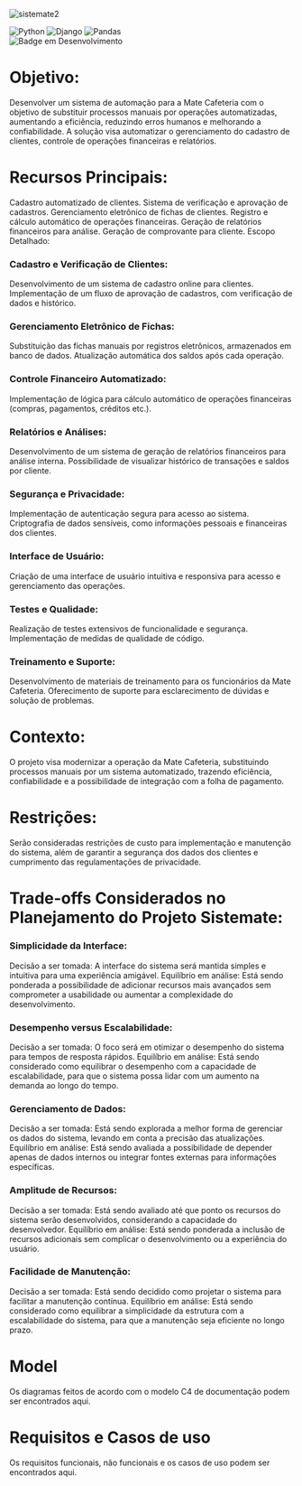 
![sistemate2](https://github.com/Malkowaz/Portfolio-Mate/assets/63025296/e84be790-495d-4493-8b6e-c0477cd6cc07) <br>

![Python](https://img.shields.io/badge/python-3670A0?style=for-the-badge&logo=python&logoColor=ffdd54)
![Django](https://img.shields.io/badge/django-%23092E20.svg?style=for-the-badge&logo=django&logoColor=white)
![Pandas](https://img.shields.io/badge/pandas-%23150458.svg?style=for-the-badge&logo=pandas&logoColor=white)<br>
![Badge em Desenvolvimento](http://img.shields.io/static/v1?label=STATUS&message=EM%20DESENVOLVIMENTO&color=GREEN&style=for-the-badge)

# Objetivo:
Desenvolver um sistema de automação para a Mate Cafeteria com o objetivo de substituir processos manuais por operações automatizadas, aumentando a eficiência, reduzindo erros humanos e melhorando a confiabilidade. A solução visa automatizar o gerenciamento do cadastro de clientes, controle de operações financeiras e relatórios.
# Recursos Principais:

Cadastro automatizado de clientes.
Sistema de verificação e aprovação de cadastros.
Gerenciamento eletrônico de fichas de clientes.
Registro e cálculo automático de operações financeiras.
Geração de relatórios financeiros para análise.
Geração de comprovante para cliente.
Escopo Detalhado:

### Cadastro e Verificação de Clientes:
Desenvolvimento de um sistema de cadastro online para clientes.
Implementação de um fluxo de aprovação de cadastros, com verificação de dados e histórico.

### Gerenciamento Eletrônico de Fichas:
Substituição das fichas manuais por registros eletrônicos, armazenados em banco de dados.
Atualização automática dos saldos após cada operação.

### Controle Financeiro Automatizado:
Implementação de lógica para cálculo automático de operações financeiras (compras, pagamentos, créditos etc.).

### Relatórios e Análises:
Desenvolvimento de um sistema de geração de relatórios financeiros para análise interna.
Possibilidade de visualizar histórico de transações e saldos por cliente.

### Segurança e Privacidade:
Implementação de autenticação segura para acesso ao sistema.
Criptografia de dados sensíveis, como informações pessoais e financeiras dos clientes.

### Interface de Usuário:
Criação de uma interface de usuário intuitiva e responsiva para acesso e gerenciamento das operações.

### Testes e Qualidade:
Realização de testes extensivos de funcionalidade e segurança.
Implementação de medidas de qualidade de código.

### Treinamento e Suporte:
Desenvolvimento de materiais de treinamento para os funcionários da Mate Cafeteria.
Oferecimento de suporte para esclarecimento de dúvidas e solução de problemas.

# Contexto:
O projeto visa modernizar a operação da Mate Cafeteria, substituindo processos manuais por um sistema automatizado, trazendo eficiência, confiabilidade e a possibilidade de integração com a folha de pagamento.

# Restrições:
Serão consideradas restrições de custo para implementação e manutenção do sistema, além de garantir a segurança dos dados dos clientes e cumprimento das regulamentações de privacidade.

# Trade-offs Considerados no Planejamento do Projeto Sistemate:

### Simplicidade da Interface:
Decisão a ser tomada: A interface do sistema será mantida simples e intuitiva para uma experiência amigável.
Equilíbrio em análise: Está sendo ponderada a possibilidade de adicionar recursos mais avançados sem comprometer a usabilidade ou aumentar a complexidade do desenvolvimento.

### Desempenho versus Escalabilidade:
Decisão a ser tomada: O foco será em otimizar o desempenho do sistema para tempos de resposta rápidos.
Equilíbrio em análise: Está sendo considerado como equilibrar o desempenho com a capacidade de escalabilidade, para que o sistema possa lidar com um aumento na demanda ao longo do tempo.

### Gerenciamento de Dados:
Decisão a ser tomada: Está sendo explorada a melhor forma de gerenciar os dados do sistema, levando em conta a precisão das atualizações.
Equilíbrio em análise: Está sendo avaliada a possibilidade de depender apenas de dados internos ou integrar fontes externas para informações específicas.

### Amplitude de Recursos:
Decisão a ser tomada: Está sendo avaliado até que ponto os recursos do sistema serão desenvolvidos, considerando a capacidade do desenvolvedor.
Equilíbrio em análise: Está sendo ponderada a inclusão de recursos adicionais sem complicar o desenvolvimento ou a experiência do usuário.

### Facilidade de Manutenção:
Decisão a ser tomada: Está sendo decidido como projetar o sistema para facilitar a manutenção contínua.
Equilíbrio em análise: Está sendo considerado como equilibrar a simplicidade da estrutura com a escalabilidade do sistema, para que a manutenção seja eficiente no longo prazo.

# Model
Os diagramas feitos de acordo com o modelo C4 de documentação podem ser encontrados aqui.

# Requisitos e Casos de uso
Os requisitos funcionais, não funcionais e os casos de uso podem ser encontrados aqui.
